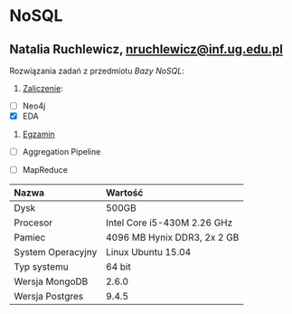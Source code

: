 # NoSQL
## Natalia Ruchlewicz,  nruchlewicz@inf.ug.edu.pl

Rozwiązania zadań z przedmiotu *Bazy NoSQL*:

1. [Zaliczenie](zaliczenie.md):
 - [ ] Neo4j
 - [X] EDA
1. [Egzamin](egzamin.md)
 - [ ] Aggregation Pipeline
 - [ ] MapReduce





| Nazwa  | Wartość   | 
| :--------- |:------| 
| Dysk      |500GB | 
| Procesor    | Intel Core i5-430M 2.26 GHz   | 
| Pamiec  | 4096 MB Hynix DDR3, 2x 2 GB | 
| System Operacyjny       |  Linux  Ubuntu 15.04| 
| Typ systemu| 64 bit |
|Wersja MongoDB| 2.6.0|
|Wersja Postgres | 9.4.5 | 

